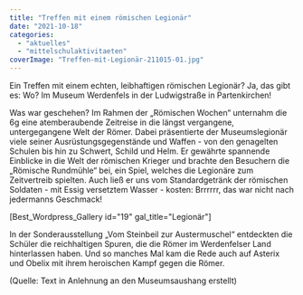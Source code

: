 ```yaml
---
title: "Treffen mit einem römischen Legionär"
date: "2021-10-18"
categories: 
  - "aktuelles"
  - "mittelschulaktivitaeten"
coverImage: "Treffen-mit-Legionär-211015-01.jpg"
---
```


Ein Treffen mit einem echten, leibhaftigen römischen Legionär? Ja, das gibt es: Wo? Im Museum Werdenfels in der Ludwigstraße in Partenkirchen!

Was war geschehen? Im Rahmen der „Römischen Wochen“ unternahm die 6g eine atemberaubende Zeitreise in die längst vergangene, untergegangene Welt der Römer. Dabei präsentierte der Museumslegionär viele seiner Ausrüstungsgegenstände und Waffen - von den genagelten Schulen bis hin zu Schwert, Schild und Helm. Er gewährte spannende Einblicke in die Welt der römischen Krieger und brachte den Besuchern die „Römische Rundmühle“ bei, ein Spiel, welches die Legionäre zum Zeitvertreib spielten. Auch ließ er uns vom Standardgetränk der römischen Soldaten - mit Essig versetztem Wasser - kosten: Brrrrrr, das war nicht nach jedermanns Geschmack!

\[Best\_Wordpress\_Gallery id="19" gal\_title="Legionär"\]

In der Sonderausstellung „Vom Steinbeil zur Austermuschel“ entdeckten die Schüler die reichhaltigen Spuren, die die Römer im Werdenfelser Land hinterlassen haben. Und so manches Mal kam die Rede auch auf Asterix und Obelix mit ihrem heroischen Kampf gegen die Römer.

(Quelle: Text in Anlehnung an den Museumsaushang erstellt)
